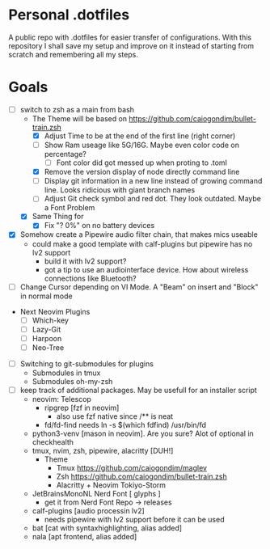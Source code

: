 # Personal .dotfiles
A public repo with .dotfiles for easier transfer of configurations.
With this repository I shall save my setup and improve on it instead of
starting from scratch and remembering all my steps.

# Goals
- [ ] switch to zsh as a main from bash
    - The Theme will be based on https://github.com/caiogondim/bullet-train.zsh
        - [X] Adjust Time to be at the end of the first line (right corner)
        - [ ] Show Ram useage like 5G/16G. Maybe even color code on percentage?
            - [ ] Font color did got messed up when proting to .toml
        - [x] Remove the version display of node directly command line
        - [ ] Display git information in a new line instead of growing command line. Looks ridicious with giant branch names
        - [ ] Adjust Git check symbol and red dot. They look outdated. Maybe a Font Problem
    - [x] Same Thing for 
        - [X] Fix "? 0%" on no battery devices
- [x] Somehow create a Pipewire audio filter chain, that makes mics useable
    - could make a good template with calf-plugins but pipewire has no lv2 support
        - build it with lv2 support?
        - got a tip to use an audiointerface device. How about wireless connections like Bluetooth?
- [ ] Change Cursor depending on VI Mode. A "Beam" on insert and "Block" in normal mode
- Next Neovim Plugins
    - [ ] Which-key
    - [ ] Lazy-Git
    - [ ] Harpoon
    - [ ] Neo-Tree
- [ ] Switching to git-submodules for plugins
    - Submodules in tmux
    - Submodules oh-my-zsh
- [ ] keep track of additional packages. May be usefull for an installer script
    - neovim: Telescop
        - ripgrep [fzf in neovim]
            - also use fzf native since /** is neat
        - fd/fd-find needs ln -s $(which fdfind) /usr/bin/fd
    - python3-venv [mason in neovim]. Are you sure? Alot of optional in checkhealth
    - tmux, nvim, zsh, pipewire, alacritty [DUH!]
        - Theme
            - Tmux https://github.com/caiogondim/maglev
            - Zsh https://github.com/caiogondim/bullet-train.zsh
            - Alacritty + Neovim Tokiyo-Storm
    - JetBrainsMonoNL Nerd Font [ glyphs ]
        - get it from Nerd Font Repo -> releases
    - calf-plugins [audio processin lv2]
        - needs pipewire with lv2 support before it can be used
    - bat [cat with syntaxhighlighting, alias added]
    - nala [apt frontend, alias added]

